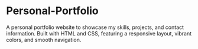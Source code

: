 # Personal-Portfolio
A personal portfolio website to showcase my skills, projects, and contact information. Built with HTML and CSS, featuring a responsive layout, vibrant colors, and smooth navigation.
